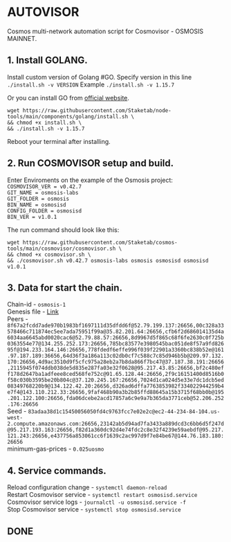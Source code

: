 # AUTOVISOR
Cosmos multi-network automation script for Cosmovisor - OSMOSIS MAINNET.

## 1. Install GOLANG.
Install custom version of Golang #GO. 
Specify version in this line `./install.sh -v VERSION`
Example `./install.sh -v 1.15.7`

Or you can install GO from [official website](https://golang.org/doc/install).
```
wget https://raw.githubusercontent.com/Staketab/node-tools/main/components/golang/install.sh \
&& chmod +x install.sh \
&& ./install.sh -v 1.15.7
```
Reboot your terminal after installing.

## 2. Run COSMOVISOR setup and build.
Enter Enviroments on the example of the Osmosis project:  
`COSMOVISOR_VER = v0.42.7`  
`GIT_NAME = osmosis-labs`  
`GIT_FOLDER = osmosis`  
`BIN_NAME = osmosisd`  
`CONFIG_FOLDER = osmosisd`  
`BIN_VER = v1.0.1`

The run command should look like this:
```
wget https://raw.githubusercontent.com/Staketab/cosmos-tools/main/cosmovisor/cosmovisor.sh \
&& chmod +x cosmovisor.sh \
&& ./cosmovisor.sh v0.42.7 osmosis-labs osmosis osmosisd osmosisd v1.0.1
```

## 3. Data for start the chain. 
Chain-id - `osmosis-1`  
Genesis file - [Link](https://media.githubusercontent.com/media/osmosis-labs/networks/main/osmosis-1/genesis.json)  
Peers - `8f67a2fcdd7ade970b1983bf1697111d35dfdd6f@52.79.199.137:26656,00c328a33578466c711874ec5ee7ada75951f99a@35.82.201.64:26656,cfb6f2d686014135d4a6034aa6645abd0020cac6@52.79.88.57:26656,8d9967d5f865c68f6fe2630c0f725b0363554e77@134.255.252.173:26656,785bc83577e3980545bac051de8f57a9fd82695f@194.233.164.146:26656,778fdedf6effe996f039f22901a3360bc838b52e@161.97.187.189:36656,64d36f3a186a113c02db0cf7c588c7c85d946b5b@209.97.132.170:26656,4d9ac3510d9f5cfc975a28eb2a7b8da866f7bc47@37.187.38.191:26656,2115945f074ddb038de5d835e287fa03e32f0628@95.217.43.85:26656,bf2c480eff178d2647ba1adfeee8ced568fe752c@91.65.128.44:26656,2f9c16151400d8516b0f58c030b3595be20b804c@37.120.245.167:26656,7024d1ca024d5e33e7dc1dcb5ed08349768220b9@134.122.42.20:26656,d326ad6dffa7763853982f334022944259b4e7f4@143.110.212.33:26656,9faf468b90a3b2b85ffd88645a15b3715f68bb0b@195.201.122.100:26656,fda06dcebe2acd17857a6c9e9a7b365da3771ceb@52.206.252.176:26656`  
Seed - `83adaa38d1c15450056050fd4c9763fcc7e02e2c@ec2-44-234-84-104.us-west-2.compute.amazonaws.com:26656,23142ab5d94ad7fa3433a889dcd3c6bb6d5f247d@95.217.193.163:26656,f82d1a360dc92d4e74fdc2c8e32f4239e59aebdf@95.217.121.243:26656,e437756a853061cc6f1639c2ac997d9f7e84be67@144.76.183.180:26656`  
minimum-gas-prices - `0.025uosmo`  

## 4. Service commands.
Reload configuration change - `systemctl daemon-reload`  
Restart Cosmovisor service - `systemctl restart osmosisd.service`  
Cosmovisor service logs - `journalctl -u osmosisd.service -f`  
Stop Cosmovisor service - `systemctl stop osmosisd.service`  

## DONE
